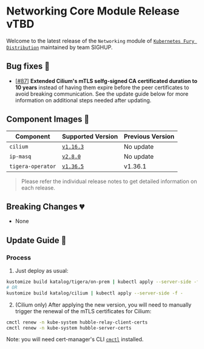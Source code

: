 # Networking Core Module Release vTBD

Welcome to the latest release of the `Networking` module of [`Kubernetes Fury Distribution`](https://github.com/sighupio/fury-distribution) maintained by team SIGHUP.

## Bug fixes 🐞

- [[#87](https://github.com/sighupio/fury-kubernetes-networking/pull/87)] **Extended Cilium's mTLS selfg-signed CA certificated duration to 10 years** instead of having them expire before the peer certificates to avoid breaking communication. See the update guide below for more information on additional steps needed after updating.

## Component Images 🚢

| Component         | Supported Version                                                                | Previous Version |
| ----------------- | -------------------------------------------------------------------------------- | ---------------- |
| `cilium`          | [`v1.16.3`](https://github.com/cilium/cilium/releases/tag/v1.15.2)               | No update        |
| `ip-masq`         | [`v2.8.0`](https://github.com/kubernetes-sigs/ip-masq-agent/releases/tag/v2.8.0) | No update        |
| `tigera-operator` | [`v1.36.5`](https://github.com/tigera/operator/releases/tag/v1.36.5)             | v1.36.1          |

> Please refer the individual release notes to get detailed information on each release.

## Breaking Changes 💔

- None

## Update Guide 🦮

### Process

1. Just deploy as usual:

```bash
kustomize build katalog/tigera/on-prem | kubectl apply --server-side -f -
# OR
kustomize build katalog/cilium | kubectl apply --server-side -f -
```

2. (Cilium only) After applying the new version, you will need to manually trigger the renewal of the mTLS certificates for Cilium:

```bash
cmctl renew -n kube-system hubble-relay-client-certs
cmctl renew -n kube-system hubble-server-certs
```

Note: you will need cert-manager's CLI [`cmctl`](https://cert-manager.io/docs/reference/cmctl/) installed.
